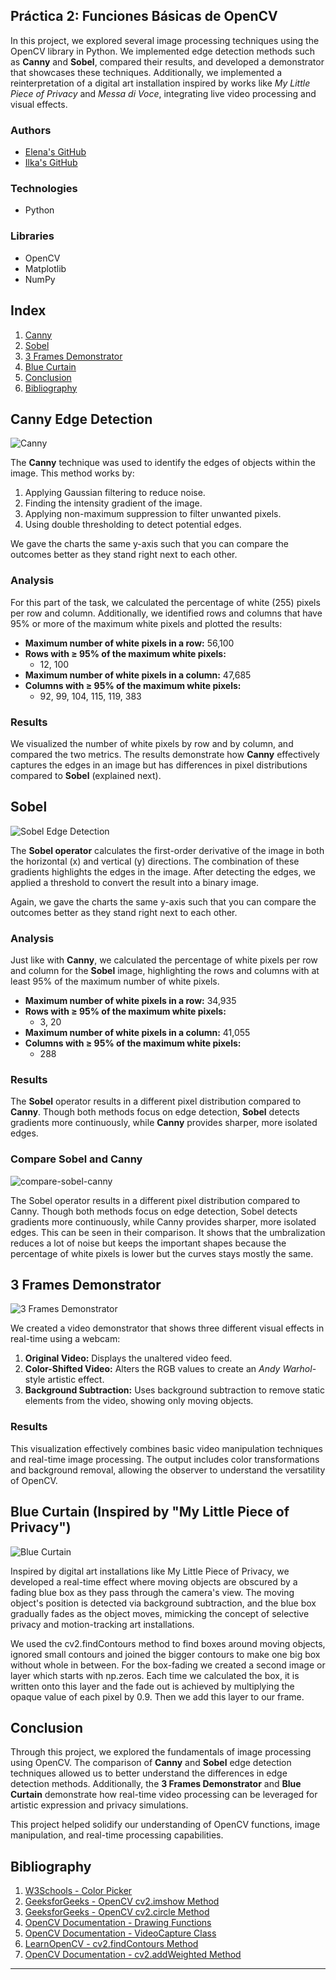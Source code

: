 ## **Práctica 2: Funciones Básicas de OpenCV**

In this project, we explored several image processing techniques using the OpenCV library in Python. We implemented edge detection methods such as **Canny** and **Sobel**, compared their results, and developed a demonstrator that showcases these techniques. Additionally, we implemented a reinterpretation of a digital art installation inspired by works like *My Little Piece of Privacy* and *Messa di Voce*, integrating live video processing and visual effects.

### **Authors**
- [Elena's GitHub](https://github.com/efm092000)
- [Ilka's GitHub](https://github.com/jeski73)

### **Technologies**
  - Python

### **Libraries**
  - OpenCV
  - Matplotlib
  - NumPy



## **Index**

1. [Canny](#canny)
2. [Sobel](#sobel)
3. [3 Frames Demonstrator](#3-frames-demonstrator)
4. [Blue Curtain](#blue-curtain)
5. [Conclusion](#conclusion)
6. [Bibliography](#bibliography)



## **Canny Edge Detection** <a name="canny"></a>

![Canny](tarea1.png)

The **Canny** technique was used to identify the edges of objects within the image. This method works by:

  1. Applying Gaussian filtering to reduce noise.
  2. Finding the intensity gradient of the image.
  3. Applying non-maximum suppression to filter unwanted pixels.
  4. Using double thresholding to detect potential edges.

We gave the charts the same y-axis such that you can compare the outcomes better as they stand right next to each other.

### Analysis

For this part of the task, we calculated the percentage of white (255) pixels per row and column. Additionally, we identified rows and columns that have 95% or more of the maximum white pixels and plotted the results:

  - **Maximum number of white pixels in a row:** 56,100
  - **Rows with ≥ 95% of the maximum white pixels:**
    - 12, 100
  - **Maximum number of white pixels in a column:** 47,685
  - **Columns with ≥ 95% of the maximum white pixels:**
    - 92, 99, 104, 115, 119, 383

### **Results**

We visualized the number of white pixels by row and by column, and compared the two metrics. The results demonstrate how **Canny** effectively captures the edges in an image but has differences in pixel distributions compared to **Sobel** (explained next).

## **Sobel** <a name="sobel"></a>

![Sobel Edge Detection](tarea2.png)

The **Sobel operator** calculates the first-order derivative of the image in both the horizontal (x) and vertical (y) directions. The combination of these gradients highlights the edges in the image. After detecting the edges, we applied a threshold to convert the result into a binary image.

Again, we gave the charts the same y-axis such that you can compare the outcomes better as they stand right next to each other.

### Analysis

Just like with **Canny**, we calculated the percentage of white pixels per row and column for the **Sobel** image, highlighting the rows and columns with at least 95% of the maximum number of white pixels.

  - **Maximum number of white pixels in a row:** 34,935
  - **Rows with ≥ 95% of the maximum white pixels:**
    - 3, 20
  - **Maximum number of white pixels in a column:** 41,055
  - **Columns with ≥ 95% of the maximum white pixels:**
    - 288

### **Results**

The **Sobel** operator results in a different pixel distribution compared to **Canny**. Though both methods focus on edge detection, **Sobel** detects gradients more continuously, while **Canny** provides sharper, more isolated edges.

### Compare Sobel and Canny


![compare-sobel-canny](compareSobelCanny.png)

The Sobel operator results in a different pixel distribution compared to Canny. Though both methods focus on edge detection, Sobel detects gradients more continuously, while Canny provides sharper, more isolated edges. This can be seen in their comparison. It shows that the umbralization reduces a lot of noise but keeps the important shapes because the percentage of white pixels is lower but the curves stays mostly the same.


## **3 Frames Demonstrator** <a name="3-frames-demonstrator"></a>

![3 Frames Demonstrator](tarea3.png)

We created a video demonstrator that shows three different visual effects in real-time using a webcam:

1. **Original Video:** Displays the unaltered video feed.
2. **Color-Shifted Video:** Alters the RGB values to create an *Andy Warhol*-style artistic effect.
3. **Background Subtraction:** Uses background subtraction to remove static elements from the video, showing only moving objects.

### **Results**

This visualization effectively combines basic video manipulation techniques and real-time image processing. The output includes color transformations and background removal, allowing the observer to understand the versatility of OpenCV.



## **Blue Curtain (Inspired by "My Little Piece of Privacy")** <a name="blue-curtain"></a>

![Blue Curtain](tarea4.png)

Inspired by digital art installations like My Little Piece of Privacy, we developed a real-time effect where moving objects are obscured by a fading blue box as they pass through the camera's view. The moving object's position is detected via background subtraction, and the blue box gradually fades as the object moves, mimicking the concept of selective privacy and motion-tracking art installations.

We used the cv2.findContours method to find boxes around moving objects, ignored small contours and joined the bigger contours to make one big box without whole in between. For the box-fading we created a second image or layer which starts with np.zeros. Each time we calculated the box, it is written onto this layer and the fade out is achieved by multiplying the opaque value of each pixel by 0.9. Then we add this layer to our frame.



## **Conclusion** <a name="conclusion"></a>

Through this project, we explored the fundamentals of image processing using OpenCV. The comparison of **Canny** and **Sobel** edge detection techniques allowed us to better understand the differences in edge detection methods. Additionally, the **3 Frames Demonstrator** and **Blue Curtain** demonstrate how real-time video processing can be leveraged for artistic expression and privacy simulations.

This project helped solidify our understanding of OpenCV functions, image manipulation, and real-time processing capabilities.



## **Bibliography** <a name="bibliografía"></a>

1. [W3Schools - Color Picker](https://www.w3schools.com/colors/colors_picker.asp)
2. [GeeksforGeeks - OpenCV cv2.imshow Method](https://www.geeksforgeeks.org/python-opencv-cv2-imshow-method/)
3. [GeeksforGeeks - OpenCV cv2.circle Method](https://www.geeksforgeeks.org/python-opencv-cv2-circle-method/)
4. [OpenCV Documentation - Drawing Functions](https://docs.opencv.org/4.x/da/d6e/tutorial_py_geometric_transformations.html)
5. [OpenCV Documentation - VideoCapture Class](https://docs.opencv.org/4.x/da/d6e/tutorial_py_geometric_transformations.html)
6. [LearnOpenCV - cv2.findContours Method](https://learnopencv.com/contour-detection-using-opencv-python-c/)
7. [OpenCV Documentation - cv2.addWeighted Method](https://docs.opencv.org/3.4/d2/de8/group__core__array.html#gafafb2513349db3bcff51f54ee5592a19)

---